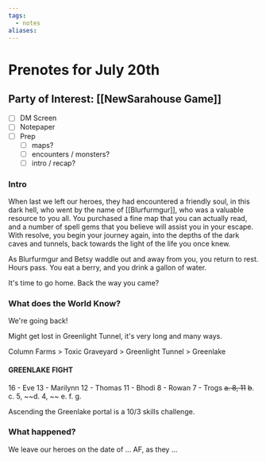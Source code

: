 ```yaml
---
tags:
  - notes
aliases:
---
```


# Prenotes for July 20th
## Party of Interest: [[NewSarahouse Game]]
- [ ] DM Screen
- [ ] Notepaper
- [ ] Prep
	- [ ] maps?
	- [ ] encounters / monsters?
	- [ ] intro / recap?

### Intro
When last we left our heroes, they had encountered a friendly soul, in this dark hell, who went by the name of [[Blurfurmgur]], who was a valuable resource to you all. You purchased a fine map that you can actually read, and a number of spell gems that you believe will assist you in your escape. With resolve, you begin your journey again, into the depths of the dark caves and tunnels, back towards the light of the life you once knew.

As Blurfurmgur and Betsy waddle out and away from you, you return to rest. Hours pass. You eat a berry, and you drink a gallon of water. 

It's time to go home. Back the way you came?

### What does the World Know?
We're going back!

Might get lost in Greenlight Tunnel, it's very long and many ways.

Column Farms > Toxic Graveyard > Greenlight Tunnel > Greenlake

#### GREENLAKE FIGHT
16 - Eve
13 - Marilynn
12 - Thomas
11 - Bhodi
8 - Rowan
7 - Trogs
	~~a. 8, 11~~
	~~b~~.
	c. 5, 
	~~d. 4, ~~
	e.
	f.
	g.

Ascending the Greenlake portal is a 10/3 skills challenge.

### What happened?


We leave our heroes on the date of ... AF, as they ...